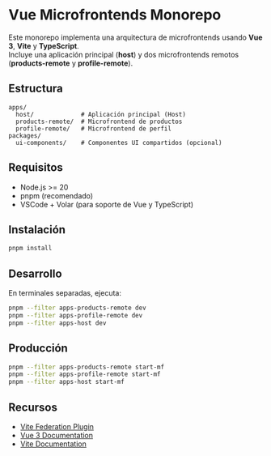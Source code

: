 # Vue Microfrontends Monorepo

Este monorepo implementa una arquitectura de microfrontends usando **Vue 3**, **Vite** y **TypeScript**.  
Incluye una aplicación principal (**host**) y dos microfrontends remotos (**products-remote** y **profile-remote**).

## Estructura

```
apps/
  host/             # Aplicación principal (Host)
  products-remote/  # Microfrontend de productos
  profile-remote/   # Microfrontend de perfil
packages/
  ui-components/    # Componentes UI compartidos (opcional)
```

## Requisitos

- Node.js >= 20
- pnpm (recomendado)
- VSCode + Volar (para soporte de Vue y TypeScript)

## Instalación

```sh
pnpm install
```

## Desarrollo

En terminales separadas, ejecuta:

```sh
pnpm --filter apps-products-remote dev
pnpm --filter apps-profile-remote dev
pnpm --filter apps-host dev
```

## Producción

```sh
pnpm --filter apps-products-remote start-mf
pnpm --filter apps-profile-remote start-mf
pnpm --filter apps-host start-mf
```

## Recursos

- [Vite Federation Plugin](https://github.com/originjs/vite-plugin-federation)
- [Vue 3 Documentation](https://vuejs.org/)
- [Vite Documentation](https://vitejs.dev/)